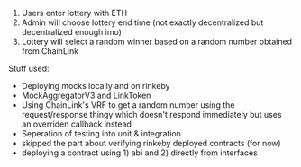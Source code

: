 1. Users enter lottery with ETH
2. Admin will choose lottery end time (not exactly decentralized but decentralized enough imo)
3. Lottery will select a random winner based on a random number obtained from ChainLink

Stuff used:

- Deploying mocks locally and on rinkeby
- MockAggregatorV3 and LinkToken
- Using ChainLink's VRF to get a random number using the request/response thingy which doesn't respond immediately but uses an overriden callback instead
- Seperation of testing into unit & integration
- skipped the part about verifying rinkeby deployed contracts (for now)
- deploying a contract using 1) abi and 2) directly from interfaces
